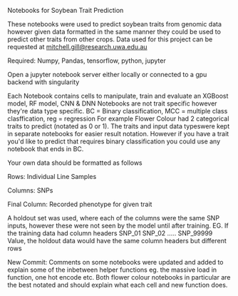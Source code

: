 Notebooks for Soybean Trait Prediction

These notebooks were used to predict soybean traits from genomic data however given data formatted in the same manner they could be used to predict other traits
from other crops. Data used for this project can be requested at mitchell.gill@research.uwa.edu.au

Required: Numpy, Pandas, tensorflow, python, jupyter

Open a jupyter notebook server either locally or connected to a gpu backend with singularity

Each Notebook contains cells to manipulate, train and evaluate an XGBoost model, RF model, CNN & DNN
Notebooks are not trait specific however they're data type specific. BC = Binary classification, MCC = multiple class clasffication, reg = regression
For example Flower Colour had 2 categorical traits to predict (notated as 0 or 1). The traits and input data typeswere kept in separate notebooks for easier result notation.
However if you have a trait you'd like to predict that requires binary classification you could use any notebook that ends in BC.



Your own data should be formatted as follows

Rows: Individual Line Samples

Columns: SNPs

Final Column: Recorded phenotype for given trait

A holdout set was used, where each of the columns were the same SNP inputs, however these were not seen by the model until after training.
EG. If the training data had column headers SNP_01 SNP_02 ..... SNP_99999 Value, the holdout data would have the same column headers but different rows

New Commit: Comments on some notebooks were updated and added to explain some of the inbetween helper functions eg. the massive load in function, one hot encode etc. Both flower colour notebooks in particular are the best notated and should explain what each cell and new function does.
